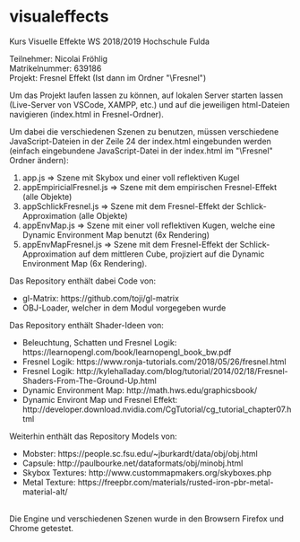# visualeffects
Kurs Visuelle Effekte WS 2018/2019 Hochschule Fulda 

Teilnehmer: Nicolai Fröhlig <br>
Matrikelnummer: 639186 <br>
Projekt: Fresnel Effekt (Ist dann im Ordner "\Fresnel") <br>

Um das Projekt laufen lassen zu können, auf lokalen Server starten lassen (Live-Server von VSCode, XAMPP, etc.) und auf die jeweiligen html-Dateien navigieren (index.html in Fresnel-Ordner).

Um dabei die verschiedenen Szenen zu benutzen, müssen verschiedene JavaScript-Dateien in der Zeile 24 der index.html eingebunden werden (einfach eingebundene JavaScript-Datei in der index.html im "\Fresnel" Ordner ändern):
<br>
<ol>
    <li> app.js => Szene mit Skybox und einer voll reflektiven Kugel</li>
    <li> appEmpiricialFresnel.js => Szene mit dem empirischen Fresnel-Effekt (alle Objekte)</li>
    <li> appSchlickFresnel.js => Szene mit dem Fresnel-Effekt der Schlick-Approximation (alle Objekte)</li>
    <li> appEnvMap.js => Szene mit einer voll reflektiven Kugen, welche eine Dynamic Environment Map benutzt (6x Rendering)</li>
    <li> appEnvMapFresnel.js => Szene mit dem Fresnel-Effekt der Schlick-Approximation auf dem mittleren Cube, projiziert auf die Dynamic Environment Map (6x Rendering).</li>
</ol>
Das Repository enthält dabei Code von:
<ul>
    <li>gl-Matrix: https://github.com/toji/gl-matrix </li>
    <li>OBJ-Loader, welcher in dem Modul vorgegeben wurde </li>
</ul>
Das Repository enthält Shader-Ideen von:
<ul>
    <li>Beleuchtung, Schatten und Fresnel Logik: https://learnopengl.com/book/learnopengl_book_bw.pdf </li>
    <li>Fresnel Logik: https://www.ronja-tutorials.com/2018/05/26/fresnel.html</li>
    <li>Fresnel Logik: http://kylehalladay.com/blog/tutorial/2014/02/18/Fresnel-Shaders-From-The-Ground-Up.html</li>
    <li>Dynamic Environment Map: http://math.hws.edu/graphicsbook/</li>
    <li>Dynamic Environt Map und Fresnel Effekt: http://developer.download.nvidia.com/CgTutorial/cg_tutorial_chapter07.html</li>
</ul>
Weiterhin enthält das Repository Models von:
<br>
<ul>
    <li>Mobster: https://people.sc.fsu.edu/~jburkardt/data/obj/obj.html </li>
    <li>Capsule: http://paulbourke.net/dataformats/obj/minobj.html </li>
    <li>Skybox Textures: http://www.custommapmakers.org/skyboxes.php</li>
    <li>Metal Texture: https://freepbr.com/materials/rusted-iron-pbr-metal-material-alt/</li>
</ul>
<br>
Die Engine und verschiedenen Szenen wurde in den Browsern Firefox und Chrome getestet.

